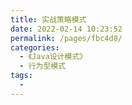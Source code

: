 ```yaml
---
title: 实战策略模式
date: 2022-02-14 10:23:52
permalink: /pages/fbc4d8/
categories:
  - 《Java设计模式》
  - 行为型模式
tags:
  - 
---
```

